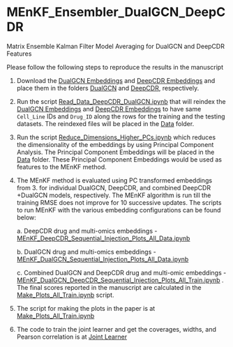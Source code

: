 # MEnKF_Ensembler_DualGCN_DeepCDR
Matrix Ensemble Kalman Filter Model Averaging for DualGCN and DeepCDR Features

Please follow the following steps to reproduce the results in the manuscript

1. Download the [DualGCN Embeddings](https://drive.google.com/drive/folders/1Cree-pkbQ_UxBF4pXaNoaf6TnYnQyAKr?usp=drive_link) and [DeepCDR Embeddings](https://drive.google.com/drive/folders/1W8aIdWcW_yeaXwajWOcWXMH2RQHP0FWc?usp=drive_link) and place them in the folders [DualGCN](https://github.com/Ved-Piyush/MEnKF_Ensembler_DualGCN_DeepCDR/tree/main/DualGCN) and [DeepCDR](https://github.com/Ved-Piyush/MEnKF_Ensembler_DualGCN_DeepCDR/tree/main/DeepCDR), respectively.

2. Run the script [Read_Data_DeepCDR_DualGCN.ipynb](https://github.com/Ved-Piyush/MEnKF_Ensembler_DualGCN_DeepCDR/blob/main/Data_Preprocessing_Scripts/Read_Data_DeepCDR_DualGCN.ipynb) that will reindex the [DualGCN Embeddings](https://drive.google.com/drive/folders/1Cree-pkbQ_UxBF4pXaNoaf6TnYnQyAKr?usp=drive_link) and [DeepCDR Embeddings](https://drive.google.com/drive/folders/1W8aIdWcW_yeaXwajWOcWXMH2RQHP0FWc?usp=drive_link) to have same `Cell_Line` IDs and `Drug_ID` along the rows for the training and the testing datasets. The reindexed files will be placed in the [Data](https://github.com/Ved-Piyush/MEnKF_Ensembler_DualGCN_DeepCDR/tree/main/Data) folder.

3. Run the script [Reduce_Dimensions_Higher_PCs.ipynb](https://github.com/Ved-Piyush/MEnKF_Ensembler_DualGCN_DeepCDR/blob/main/Data_Preprocessing_Scripts/Reduce_Dimensions_Higher_PCs.ipynb) which reduces the dimensionality of the embeddings by using Principal Component Analysis. The Principal Component Embeddings will be placed in the [Data](https://github.com/Ved-Piyush/MEnKF_Ensembler_DualGCN_DeepCDR/tree/main/Data) folder. These Principal Component Embeddings would be used as features to the MEnKF method.

4. The MEnKF method is evaluated using PC transformed embeddings from 3. for individual DualGCN, DeepCDR, and combined DeepCDR +DualGCN models, respectively. The MEnKF algorithm is run till the training RMSE does not improve for 10 successive updates. The scripts to run MEnKF with the various embedding configurations can be found below:
   
   a. DeepCDR drug and multi-omics embeddings - [MEnKF_DeepCDR_Sequential_Injection_Plots_All_Data.ipynb](https://github.com/Ved-Piyush/MEnKF_Ensembler_DualGCN_DeepCDR/blob/main/MEnKF_Scripts/MEnKF_DeepCDR_Sequential_Injection_Plots_All_Data.ipynb) 

   b. DualGCN drug and multi-omics embeddings - [MEnKF_DualGCN_Sequential_Injection_Plots_All_Data.ipynb](https://github.com/Ved-Piyush/MEnKF_Ensembler_DualGCN_DeepCDR/blob/main/MEnKF_Scripts/MEnKF_DualGCN_Sequential_Injection_Plots_All_Data.ipynb) 

   c. Combined DualGCN and DeepCDR drug and multi-omic embeddings - [MEnKF_DualGCN_DeepCDR_Sequential_Injection_Plots_All_Train.ipynb](https://github.com/Ved-Piyush/MEnKF_Ensembler_DualGCN_DeepCDR/blob/main/MEnKF_Scripts/MEnKF_DualGCN_DeepCDR_Sequential_Injection_Plots_All_Train.ipynb) . The final scores reported in the manuscript are calculated in the [Make_Plots_All_Train.ipynb](https://github.com/Ved-Piyush/MEnKF_Ensembler_DualGCN_DeepCDR/blob/main/MEnKF_Scripts/Make_Plots_All_Train.ipynb) script. 

5. The script for making the plots in the paper is at [Make_Plots_All_Train.ipynb](https://github.com/Ved-Piyush/MEnKF_Ensembler_DualGCN_DeepCDR/blob/main/MEnKF_Scripts/Make_Plots_All_Train.ipynb)

6. The code to train the joint learner and get the coverages, widths, and Pearson correlation is at [Joint Learner](https://github.com/Ved-Piyush/DeepCDR_SimpleCDR/blob/main/SimplerDeepCDR/SimplerCDRGCN_Exact_Network_more_dropout_active_both.ipynb)
   
